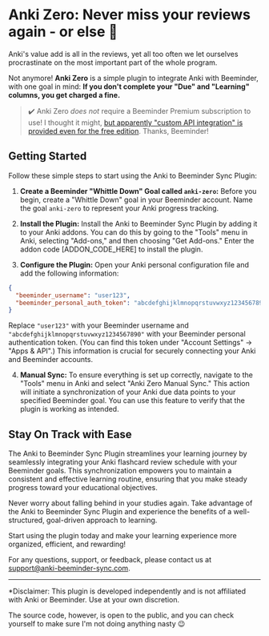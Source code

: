 # Anki Zero: Never miss your reviews again - or else 💸

Anki's value add is all in the reviews, yet all too often we let ourselves procrastinate on the most important part of the whole program.

Not anymore! **Anki Zero** is a simple plugin to integrate Anki with Beeminder, with one goal in mind: **If you don't complete your "Due" and "Learning" columns, you get charged a fine.**

> ✔️ Anki Zero *does not* require a Beeminder Premium subscription to use! I thought it might, [but apparently "custom API integration" is provided even for the free edition](https://www.beeminder.com/premium). Thanks, Beeminder!

## Getting Started

Follow these simple steps to start using the Anki to Beeminder Sync Plugin:

1.  **Create a Beeminder "Whittle Down" Goal called `anki-zero`:** Before you begin, create a "Whittle Down" goal in your Beeminder account. Name the goal `anki-zero` to represent your Anki progress tracking.

2.  **Install the Plugin:** Install the Anki to Beeminder Sync Plugin by adding it to your Anki addons. You can do this by going to the "Tools" menu in Anki, selecting "Add-ons," and then choosing "Get Add-ons." Enter the addon code \[ADDON_CODE_HERE\] to install the plugin.

3.  **Configure the Plugin:** Open your Anki personal configuration file and add the following information:

``` json
{
  "beeminder_username": "user123",
  "beeminder_personal_auth_token": "abcdefghijklmnopqrstuvwxyz1234567890"
}
```

Replace `"user123"` with your Beeminder username and `"abcdefghijklmnopqrstuvwxyz1234567890"` with your Beeminder personal authentication token. (You can find this token under "Account Settings" -\> "Apps & API".) This information is crucial for securely connecting your Anki and Beeminder accounts.

4.  **Manual Sync:** To ensure everything is set up correctly, navigate to the "Tools" menu in Anki and select "Anki Zero Manual Sync." This action will initiate a synchronization of your Anki due data points to your specified Beeminder goal. You can use this feature to verify that the plugin is working as intended.

## Stay On Track with Ease

The Anki to Beeminder Sync Plugin streamlines your learning journey by seamlessly integrating your Anki flashcard review schedule with your Beeminder goals. This synchronization empowers you to maintain a consistent and effective learning routine, ensuring that you make steady progress toward your educational objectives.

Never worry about falling behind in your studies again. Take advantage of the Anki to Beeminder Sync Plugin and experience the benefits of a well-structured, goal-driven approach to learning.

Start using the plugin today and make your learning experience more organized, efficient, and rewarding!

For any questions, support, or feedback, please contact us at <support@anki-beeminder-sync.com>.

------------------------------------------------------------------------

\*Disclaimer: This plugin is developed independently and is not affiliated with Anki or Beeminder. Use at your own discretion.

The source code, however, is open to the public, and you can check yourself to make sure I'm not doing anything nasty 😉
